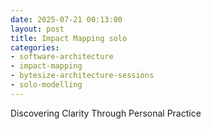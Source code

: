 ```yaml
---
date: 2025-07-21 00:13:00
layout: post
title: Impact Mapping solo 
categories:
- software-architecture
- impact-mapping
- bytesize-architecture-sessions
- solo-modelling
---
```



Discovering Clarity Through Personal Practice

